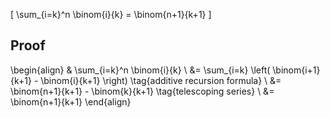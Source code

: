 \[ \sum_{i=k}^n \binom{i}{k} = \binom{n+1}{k+1} \]

## Proof

\begin{align}
& \sum_{i=k}^n \binom{i}{k}
\\ &= \sum_{i=k} \left( \binom{i+1}{k+1} - \binom{i}{k+1} \right)  \tag{additive recursion formula}
\\ &= \binom{n+1}{k+1} - \binom{k}{k+1}  \tag{telescoping series}
\\ &= \binom{n+1}{k+1}
\end{align}
